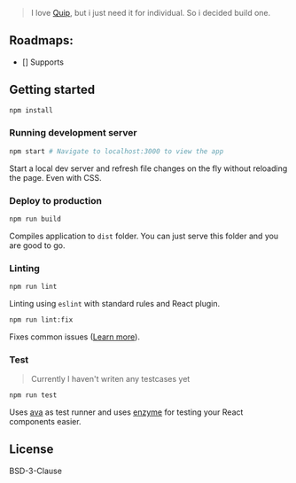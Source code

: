 > I love [Quip](http://quip.com), but i just need it for individual. So i decided build one.

## Roadmaps:
- [] Supports

## Getting started

```bash
npm install
```

### Running development server

```bash
npm start # Navigate to localhost:3000 to view the app
```

Start a local dev server and refresh file changes on the fly without reloading the page. Even with CSS.

### Deploy to production

```bash
npm run build
```

Compiles application to `dist` folder. You can just serve this folder and you are good to go.

### Linting

```bash
npm run lint
```

Linting using `eslint` with standard rules and React plugin.

```bash
npm run lint:fix
```

Fixes common issues ([Learn more](http://eslint.org/docs/user-guide/command-line-interface.html#fix)).

### Test

> Currently I haven't writen any testcases yet

```bash
npm run test
```

Uses [ava](https://github.com/sindresorhus/ava) as test runner and uses [enzyme](https://github.com/airbnb/enzyme)
for testing your React components easier.

## License

BSD-3-Clause
